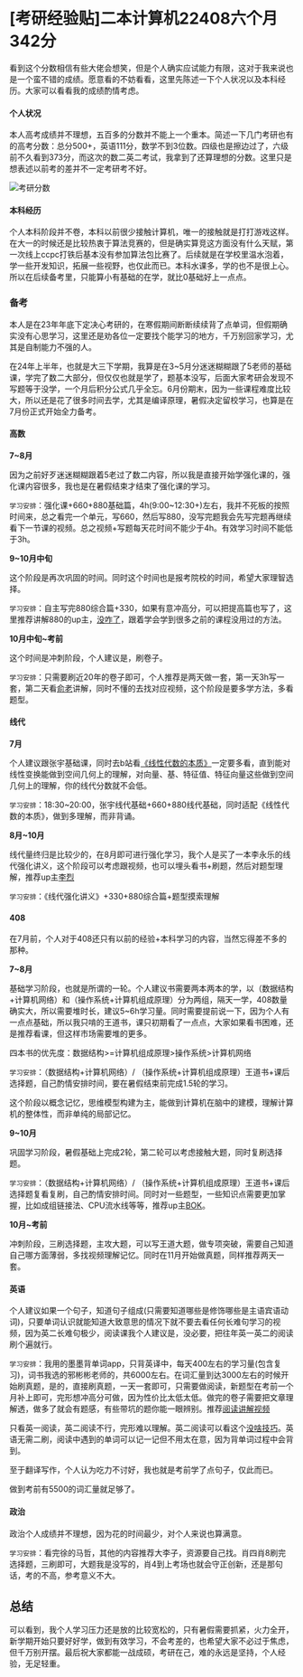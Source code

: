# [考研经验贴]二本计算机22408六个月342分

看到这个分数相信有些大佬会想笑，但是个人确实应试能力有限，这对于我来说也是一个蛮不错的成绩。愿意看的不妨看看，这里先陈述一下个人状况以及本科经历。大家可以看看我的成绩酌情考虑。

#### 个人状况

本人高考成绩并不理想，五百多的分数并不能上一个重本。简述一下几门考研也有的高考分数：总分500+，英语111分，数学不到3位数。四级也是擦边过了，六级前不久看到373分，而这次的数二英二考试，我拿到了还算理想的分数。这里只是想表述以前考的差并不一定考研考不好。

![考研分数](https://i-blog.csdnimg.cn/direct/2c97d2dd6873441a846f49d31da3fec6.png)



#### 本科经历

个人本科阶段并不卷，本科以前很少接触计算机，唯一的接触就是打打游戏这样。在大一的时候还是比较热衷于算法竞赛的，但是确实算竞这方面没有什么天赋，第一次线上ccpc打铁后基本没有参加算法包比赛了。后续就是在学校里温水泡着，学一些开发知识，拓展一些视野，也仅此而已。本科水课多，学的也不是很上心。所以在后续备考里，只能算小有基础的在学，就比0基础好上一点点。

### 备考

本人是在23年年底下定决心考研的，在寒假期间断断续续背了点单词，但假期确实没有心思学习，这里还是劝各位一定要找个能学习的地方，千万别回家学习，尤其是自制能力不强的人。

在24年上半年，也就是大三下学期，我算是在3~5月分迷迷糊糊跟了5老师的基础课，学完了数二大部分，但仅仅也就是学了，题基本没写，后面大家考研会发现不写题等于没学，一个月后积分公式几乎全忘。6月份期末，因为一些课程难度比较大，所以还是花了很多时间去学，尤其是编译原理，暑假决定留校学习，也算是在7月份正式开始全力备考。

#### 高数

**7~8月**

因为之前好歹迷迷糊糊跟着5老过了数二内容，所以我是直接开始学强化课的，强化课内容很多，我也是在暑假结束才结束了强化课的学习。

`学习安排`：强化课+660+880基础篇，4h(9:00~12:30+)左右，我并不死板的按照时间来，总之看完一个单元，写660，然后写880，没写完题我会先写完题再继续看下一节课的视频。总之视频+写题每天花时间不能少于4h。有效学习时间不能低于3h。

**9~10月中旬**

这个阶段是再次巩固的时间。同时这个时间也是报考院校的时间，希望大家理智选择。

`学习安排`：自主写完880综合篇+330，如果有意冲高分，可以把提高篇也写了，这里推荐讲解880的up主，[没咋了](https://space.bilibili.com/452790824?spm_id_from=333.337.0.0)，跟着学会学到很多之前的课程没用过的方法。

**10月中旬~考前**

这个时间是冲刺阶段，个人建议是，刷卷子。

`学习安排`：只需要刷近20年的卷子即可，个人推荐是两天做一套，第一天3h写一套，第二天看[俞老](https://space.bilibili.com/669871897?spm_id_from=333.337.0.0)讲解，同时不懂的去找对应视频，这个阶段是要多学方法，多看题型。

#### 线代

**7月**

个人建议跟张宇基础课，同时去b站看[《线性代数的本质》](https://www.bilibili.com/video/BV1ib411t7YR/?spm_id_from=333.337.search-card.all.click&vd_source=fd57cf55519aa121f93bfa8d442e4a07)一定要多看，直到能对线性变换能做到空间几何上的理解，对向量、基、特征值、特征向量这些做到空间几何上的理解，你的线代分数就不会低。

`学习安排`：18:30~20:00，张宇线代基础+660+880线代基础，同时适配《线性代数的本质》，做到多理解，而非背诵。

**8月~10月**

线代量终归是比较少的，在8月即可进行强化学习，我个人是买了一本李永乐的线代强化讲义，这个阶段可以考虑跟视频，也可以埋头看书+刷题，然后对题型理解，推荐up主[李烈](https://space.bilibili.com/700954726)

`学习安排`：《线代强化讲义》+330+880综合篇+题型摸索理解



#### 408

在7月前，个人对于408还只有以前的经验+本科学习的内容，当然忘得差不多的那种。

**7~8月**

基础学习阶段，也就是所谓的一轮。个人建议书需要两本两本的学，以（数据结构+计算机网络）和（操作系统+计算机组成原理）分为两组，隔天一学，408数量确实大，所以需要堆时长，建议5~6h学习量。同时需要提前说一下，因为个人有一点点基础，所以我只啃的王道书，课只初期看了一点点，大家如果看书困难，还是推荐看课，但这样市场需要堆的更多。

四本书的优先度：数据结构>=计算机组成原理>操作系统>计算机网络

`学习安排`：（数据结构+计算机网络）/ （操作系统+计算机组成原理）王道书+课后选择题，自己酌情安排时间，要在暑假结束前完成1.5轮的学习。

这个阶段以概念记忆，思维模型构建为主，能做到计算机在脑中的建模，理解计算机的整体性，而非单纯的局部记忆。

**9~10月**

巩固学习阶段，暑假基础上完成2轮，第二轮可以考虑接触大题，同时复刷选择题。

`学习安排`：（数据结构+计算机网络）/ （操作系统+计算机组成原理）王道书+课后选择题复看复刷，自己酌情安排时间。同时对一些题型，一些知识点需要更加掌握，比如成组链接法、CPU流水线等等，推荐up主[BOK](https://space.bilibili.com/16113747?spm_id_from=333.337.search-card.all.click)。

**10月~考前**

冲刺阶段，三刷选择题，主攻大题，可以写王道大题，做专项突破，需要自己知道自己哪方面薄弱，多找视频理解记忆。同时在11月开始做真题，同样推荐两天一套。

#### 英语

个人建议如果一个句子，知道句子组成(只需要知道哪些是修饰哪些是主语宾语动词)，只要单词认识就能知道大致意思的情况下就不要去看任何长难句学习的视频，因为英二长难句极少，阅读课我个人建议是，没必要，把往年英一英二的阅读刷个遍就行。

`学习安排`：我用的墨墨背单词app，只背英译中，每天400左右的学习量(包含复习)，词书我选的邪彬彬老师的，共6000左右。在词汇量到达3000左右的时候开始刷真题，是的，直接刷真题，一天一套即可，只需要做阅读，新题型在考前一个月补上即可，完形想冲高分可做，因为性价比太低太低。做完的卷子需要把文章理解透，做多了就会有题感，有些带坑的题你能一眼辨别。推荐[阅读讲解视频](https://www.bilibili.com/video/BV1Bs411J74f/?spm_id_from=333.337.search-card.all.click&vd_source=fd57cf55519aa121f93bfa8d442e4a07)

只看英一阅读，英二阅读不行，完形难以理解。英二阅读可以看这个[没啥技巧](https://www.bilibili.com/video/BV1Vv41177iZ/?spm_id_from=333.337.search-card.all.click&vd_source=fd57cf55519aa121f93bfa8d442e4a07)。英语无需二刷，阅读中遇到的单词可以记一记但不用太在意，因为背单词过程中会背到。

至于翻译写作，个人认为吃力不讨好，我也就是考前学了点句子，仅此而已。

做到考前有5500的词汇量就足够了。

#### 政治

政治个人成绩并不理想，因为花的时间最少，对个人来说也算满意。

`学习安排`：看完徐的马哲，其他的内容推荐大李子，资源要自己找。肖四肖8刷完选择题，三刷即可，大题我是没写的，肖4到上考场也就会守正创新，还是那句话，考的不高，参考意义不大。



## 总结

可以看到，我个人学习压力还是放的比较宽松的，只有暑假需要抓紧，火力全开，新学期开始只要好好学，做到有效学习，不会考差的，也希望大家不必过于焦虑，但千万别开摆。最后祝大家都能一战成硕，考研在己，难的永远是坚持，个人经验，无足轻重。